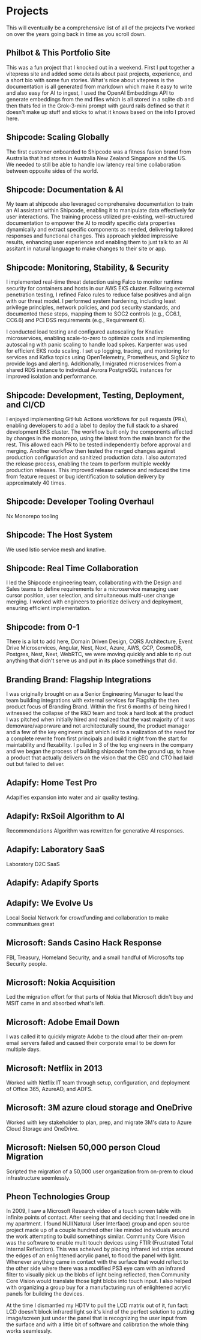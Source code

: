 # Projects  
This will eventually be a comprehensive list of all of the projects I've worked on over the years going back in time as you scroll down.

## Philbot & This Portfolio Site
This was a fun project that I knocked out in a weekend. First I put together a vitepress site and added some details about past projects, experience, and a short bio with some fun stories. What's nice about vitepress is the documentation is all generated from markdown which make it easy to write and also easy for AI to ingest, I used the OpenAI Embeddings API to generate embeddings from the md files which is all stored in a sqlite db and then thats fed in the Grok-3-mini prompt with gaurd rails defined so that it doesn't make up stuff and sticks to what it knows based on the info I proved here.

## Shipcode: Scaling Globally
The first customer onboarded to Shipcode was a fitness fasion brand from Australia that had stores in Australia New Zealand Singapore and the US. We needed to still be able to handle low latency real time collaboration between opposite sides of the world. 

## Shipcode: Documentation & AI
My team at shipcode also leveraged comprehensive documentation to train an AI assistant within Shipcode, enabling it to manipulate data effectively for user interactions. The training process utilized pre-existing, well-structured documentation to empower the AI to modify specific data properties dynamically and extract specific components as needed, delivering tailored responses and functional changes. This approach yielded impressive results, enhancing user experience and enabling them to just talk to an AI assitant in natural language to make changes to their site or app.

## Shipcode: Monitoring, Stability, & Security
I implemented real-time threat detection using Falco to monitor runtime security for containers and hosts in our AWS EKS cluster. Following external penetration testing, I refined Falco rules to reduce false positives and align with our threat model. I performed system hardening, including least privilege principles, network policies, and pod security standards, and documented these steps, mapping them to SOC2 controls (e.g., CC6.1, CC6.6) and PCI DSS requirements (e.g., Requirement 6).

I conducted load testing and configured autoscaling for Knative microservices, enabling scale-to-zero to optimize costs and implementing autoscaling with panic scaling to handle load spikes. Karpenter was used for efficient EKS node scaling. I set up logging, tracing, and monitoring for services and Kafka topics using OpenTelemetry, Prometheus, and SigNoz to provide logs and alerting. Additionally, I migrated microservices from a shared RDS instance to individual Aurora PostgreSQL instances for improved isolation and performance.

## Shipcode: Development, Testing, Deployment, and CI/CD
I enjoyed implementing GitHub Actions workflows for pull requests (PRs), enabling developers to add a label to deploy the full stack to a shared development EKS cluster. The workflow built only the components affected by changes in the monorepo, using the latest from the main branch for the rest. This allowed each PR to be tested independently before approval and merging. Another workflow then tested the merged changes against production configuration and sanitized production data. I also automated the release process, enabling the team to perform multiple weekly production releases. This improved release cadence and reduced the time from feature request or bug identification to solution delivery by approximately 40 times.

## Shipcode: Developer Tooling Overhaul
Nx Monorepo tooling

## Shipcode: The Host System
We used Istio service mesh and knative.

## Shipcode: Real Time Collaboration
I led the Shipcode engineering team, collaborating with the Design and Sales teams to define requirements for a microservice managing user cursor position, user selection, and simultaneous multi-user change merging. I worked with engineers to prioritize delivery and deployment, ensuring efficient implementation.

## Shipcode: from 0-1
There is a lot to add here, Domain Driven Design, CQRS Architecture, Event Drive Microservices, Angular, Nest, Next, Azure, AWS, GCP, CosmoDB, Postgres, Nest, Next, WebRTC, we were moving quickly and able to rip out anything that didn't serve us and put in its place somethings that did.

## Branding Brand: Flagship Integrations
I was originally brought on as a Senior Engineering Manager to lead the team building integrations with external services for Flagship the then product focus of Branding Brand. Within the first 6 months of being hired I witnessed the collapse of the R&D team and took a hard look at the product I was pitched when initially hired and realized that the vast majority of it was demoware/vaporware and not architecturally sound, the product manager and a few of the key engineers quit which led to a realization of the need for a complete rewrite from first principals and build it right from the start for maintability and flexability. I pulled in 3 of the top engineers in the company and we began the process of building shipcode from the ground up, to have a product that actually delivers on the vision that the CEO and CTO had laid out but failed to deliver.

## Adapify: Home Test Pro
Adapifies expansion into water and air quality testing.

## Adapify: RxSoil Algorithm to AI
Recommendations Algorithm was rewritten for generative AI responses.

## Adapify: Laboratory SaaS
Laboratory D2C SaaS

## Adapify: Adapify Sports


## Adapify: We Evolve Us
Local Social Network for crowdfunding and collaboration to make communitues great

## Microsoft: Sands Casino Hack Response
FBI, Treasury, Homeland Security, and a small handful of Microsofts top Security people.

## Microsoft: Nokia Acquisition
Led the migration effort for that parts of Nokia that Microsoft didn't buy and MSIT came in and absorbed what's left.

## Microsoft: Adobe Email Down
I was called it to quickly migrate Adobe to the cloud after their on-prem email servers failed and caused their corporate email to be down for multiple days.

## Microsoft: Netflix in 2013
Worked with Netflix IT team through setup, configuration, and deployment of Office 365, AzureAD, and ADFS.

## Microsoft: 3M azure cloud storage and OneDrive
Worked with key stakeholder to plan, prep, and migrate 3M's data to Azure Cloud Storage and OneDrive.

## Microsoft: Nielsen 50,000 person Cloud Migration
Scripted the migration of a 50,000 user organization from on-prem to cloud infrastructure seemlessly.

## Pheon Technologies Group
In 2009, I saw a Microsoft Research video of a touch screen table with infinite points of contact. After seeing that and deciding that I needed one in my apartment. I found NUI(Natural User Interface) group and open source project made up of a couple hundred other like minded individuals around the work attempting to build somethings similar. Community Core Vision was the software to enable multi touch devices using FTIR (Frustrated Total Internal Reflection). This was acheived by placing infrared led strips around the edges of an enlightened acrylic panel, to flood the panel with light. Whenever anything came in contact with the surface that would reflect to the other side where there was a modified PS3 eye cam with an infrared filter to visually pick up the blobs of light being reflected, then Community Core Vision would translate those light blobs into touch input. I also helped with organizing a group buy for a manufacturing run of enlightened acrylic panels for building the devices.

At the time I dismantled my HDTV to pull the LCD matrix out of it, fun fact: LCD doesn't block infrared light so it's kind of the perfect solution to putting image/screen just under the panel that is recognizing the user input from the surface and with a little bit of software and calibration the whole thing works seamlessly. 